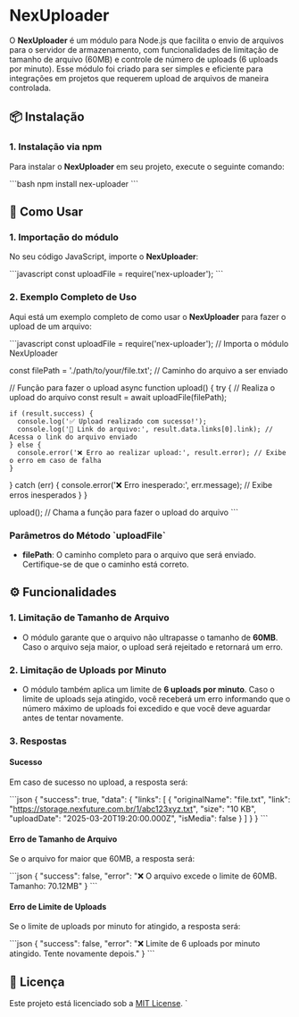 # NexUploader

O **NexUploader** é um módulo para Node.js que facilita o envio de arquivos para o servidor de armazenamento, com funcionalidades de limitação de tamanho de arquivo (60MB) e controle de número de uploads (6 uploads por minuto). Esse módulo foi criado para ser simples e eficiente para integrações em projetos que requerem upload de arquivos de maneira controlada.

## 📦 Instalação

### 1. Instalação via npm

Para instalar o **NexUploader** em seu projeto, execute o seguinte comando:

\`\`\`bash
npm install nex-uploader
\`\`\`

## 🚀 Como Usar

### 1. Importação do módulo

No seu código JavaScript, importe o **NexUploader**:

\`\`\`javascript
const uploadFile = require('nex-uploader');
\`\`\`

### 2. Exemplo Completo de Uso

Aqui está um exemplo completo de como usar o **NexUploader** para fazer o upload de um arquivo:

\`\`\`javascript
const uploadFile = require('nex-uploader'); // Importa o módulo NexUploader

const filePath = './path/to/your/file.txt'; // Caminho do arquivo a ser enviado

// Função para fazer o upload
async function upload() {
  try {
    // Realiza o upload do arquivo
    const result = await uploadFile(filePath); 

    if (result.success) {
      console.log('✅ Upload realizado com sucesso!');
      console.log('🔗 Link do arquivo:', result.data.links[0].link); // Acessa o link do arquivo enviado
    } else {
      console.error('❌ Erro ao realizar upload:', result.error); // Exibe o erro em caso de falha
    }

  } catch (err) {
    console.error('❌ Erro inesperado:', err.message); // Exibe erros inesperados
  }
}

upload(); // Chama a função para fazer o upload do arquivo
\`\`\`

### Parâmetros do Método \`uploadFile\`

- **filePath**: O caminho completo para o arquivo que será enviado. Certifique-se de que o caminho está correto.

## ⚙️ Funcionalidades

### 1. Limitação de Tamanho de Arquivo

- O módulo garante que o arquivo não ultrapasse o tamanho de **60MB**. Caso o arquivo seja maior, o upload será rejeitado e retornará um erro.

### 2. Limitação de Uploads por Minuto

- O módulo também aplica um limite de **6 uploads por minuto**. Caso o limite de uploads seja atingido, você receberá um erro informando que o número máximo de uploads foi excedido e que você deve aguardar antes de tentar novamente.

### 3. Respostas

#### Sucesso

Em caso de sucesso no upload, a resposta será:

\`\`\`json
{
  "success": true,
  "data": {
    "links": [
      {
        "originalName": "file.txt",
        "link": "https://storage.nexfuture.com.br/1/abc123xyz.txt",
        "size": "10 KB",
        "uploadDate": "2025-03-20T19:20:00.000Z",
        "isMedia": false
      }
    ]
  }
}
\`\`\`

#### Erro de Tamanho de Arquivo

Se o arquivo for maior que 60MB, a resposta será:

\`\`\`json
{
  "success": false,
  "error": "❌ O arquivo excede o limite de 60MB. Tamanho: 70.12MB"
}
\`\`\`

#### Erro de Limite de Uploads

Se o limite de uploads por minuto for atingido, a resposta será:

\`\`\`json
{
  "success": false,
  "error": "❌ Limite de 6 uploads por minuto atingido. Tente novamente depois."
}
\`\`\`

## 📜 Licença

Este projeto está licenciado sob a [MIT License](LICENSE).
`